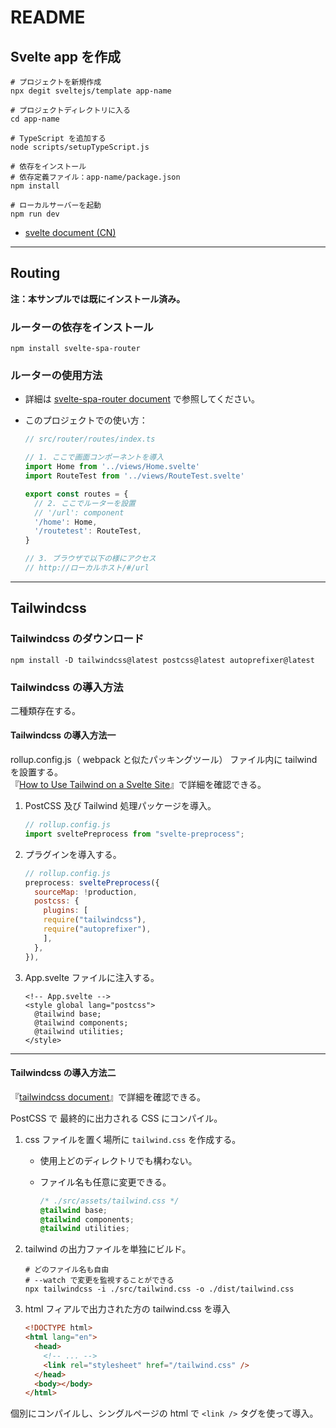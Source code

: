 # README

## Svelte app を作成

```shell
# プロジェクトを新規作成
npx degit sveltejs/template app-name

# プロジェクトディレクトリに入る
cd app-name

# TypeScript を追加する
node scripts/setupTypeScript.js

# 依存をインストール
# 依存定義ファイル：app-name/package.json
npm install

# ローカルサーバーを起動
npm run dev
```

- [svelte document (CN)](https://www.sveltejs.cn/)

---

## Routing

**注：本サンプルでは既にインストール済み。**

### ルーターの依存をインストール

```shell
npm install svelte-spa-router
```

### ルーターの使用方法

- 詳細は [svelte-spa-router document](https://github.com/ItalyPaleAle/svelte-spa-router) で参照してください。
- このプロジェクトでの使い方：

    ```typescript
    // src/router/routes/index.ts

    // 1. ここで画面コンポーネントを導入
    import Home from '../views/Home.svelte'
    import RouteTest from '../views/RouteTest.svelte'

    export const routes = {
      // 2. ここでルーターを設置
      // '/url': component
      '/home': Home,
      '/routetest': RouteTest,
    }

    // 3. ブラウザで以下の様にアクセス
    // http://ローカルホスト/#/url
    ```

---

## Tailwindcss

### Tailwindcss のダウンロード

```shell
npm install -D tailwindcss@latest postcss@latest autoprefixer@latest
```

### Tailwindcss の導入方法

二種類存在する。

#### Tailwindcss の導入方法一

rollup.config.js（ webpack と似たパッキングツール） ファイル内に tailwind を設置する。  
『[How to Use Tailwind on a Svelte Site](https://css-tricks.com/how-to-use-tailwind-on-a-svelte-site/)』で詳細を確認できる。

1. PostCSS 及び Tailwind 処理パッケージを導入。

     ```javascript
     // rollup.config.js
     import sveltePreprocess from "svelte-preprocess";
     ```

2. プラグインを導入する。

     ```javascript
     // rollup.config.js
     preprocess: sveltePreprocess({
       sourceMap: !production,
       postcss: {
         plugins: [
         require("tailwindcss"), 
         require("autoprefixer"),
         ],
       },
     }),
     ```

3. App.svelte ファイルに注入する。

     ```svelte
     <!-- App.svelte -->
     <style global lang="postcss">
       @tailwind base;
       @tailwind components;
       @tailwind utilities;
     </style>
     ```

---

#### Tailwindcss の導入方法二

『[tailwindcss document](https://tailwindcss.com/docs/installation#using-tailwind-cli)』で詳細を確認できる。

PostCSS で 最終的に出力される CSS にコンパイル。

1. css ファイルを置く場所に `tailwind.css` を作成する。
   - 使用上どのディレクトリでも構わない。
   - ファイル名も任意に変更できる。

     ```css
     /* ./src/assets/tailwind.css */
     @tailwind base;
     @tailwind components;
     @tailwind utilities;
     ```

2. tailwind の出力ファイルを単独にビルド。

   ```shell
   # どのファイル名も自由
   # --watch で変更を監視することができる
   npx tailwindcss -i ./src/tailwind.css -o ./dist/tailwind.css
   ```

3. html フィアルで出力された方の tailwind.css を導入

   ```html
   <!DOCTYPE html>
   <html lang="en">
     <head>
       <!-- ... -->
       <link rel="stylesheet" href="/tailwind.css" />
     </head>
     <body></body>
   </html>
   ```

個別にコンパイルし、シングルページの html で `<link />` タグを使って導入。

